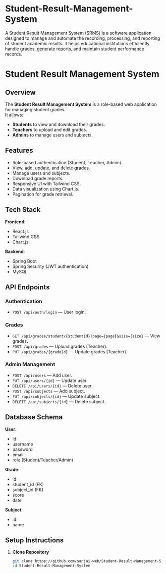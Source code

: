 # Student-Result-Management-System
 A Student Result Management System (SRMS) is a software application designed to manage and automate the recording, processing, and reporting of student academic results. It helps educational institutions efficiently handle grades, generate reports, and maintain student performance records.
# Student Result Management System

## Overview
The **Student Result Management System** is a role-based web application for managing student grades.  
It allows:
- **Students** to view and download their grades.
- **Teachers** to upload and edit grades.
- **Admins** to manage users and subjects.

## Features
- Role-based authentication (Student, Teacher, Admin).
- View, add, update, and delete grades.
- Manage users and subjects.
- Download grade reports.
- Responsive UI with Tailwind CSS.
- Data visualization using Chart.js.
- Pagination for grade retrieval.

## Tech Stack
**Frontend**:
- React.js
- Tailwind CSS
- Chart.js

**Backend**:
- Spring Boot
- Spring Security (JWT authentication)
- MySQL

## API Endpoints
### Authentication
- `POST /api/auth/login` — User login.

### Grades
- `GET /api/grades/student/{studentId}?page={page}&size={size}` — View grades.
- `POST /api/grades` — Upload grades (Teacher).
- `PUT /api/grades/{gradeId}` — Update grades (Teacher).

### Admin Management
- `POST /api/users` — Add user.
- `PUT /api/users/{id}` — Update user.
- `DELETE /api/users/{id}` — Delete user.
- `POST /api/subjects` — Add subject.
- `PUT /api/subjects/{id}` — Update subject.
- `DELETE /api/subjects/{id}` — Delete subject.

## Database Schema
**User**:
- id
- username
- password
- email
- role (Student/Teacher/Admin)

**Grade**:
- id
- student_id (FK)
- subject_id (FK)
- score
- date

**Subject**:
- id
- name

## Setup Instructions
1. **Clone Repository**
   ```bash
   git clone https://github.com/sanjai-web/Student-Result-Management-System.git
   cd Student-Result-Management-System
